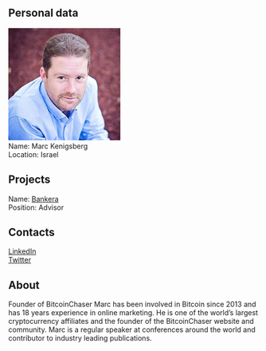 ## Personal data
![Marc Kenigsberg photo](../people/photo/marc_kenigsberg.jpg)  
Name: Marc Kenigsberg  
Location:  Israel  
## Projects 
Name: [Bankera](../projects/bankera.md)  
Position: Advisor 
## Contacts
[LinkedIn](https://www.linkedin.com/in/marckenigsberg/)    
[Twitter](https://twitter.com/marckenigsberg)  
## About
Founder of BitcoinChaser
Marc has been involved in Bitcoin since 2013 and has 18 years experience in online marketing. He is one of the world’s largest cryptocurrency affiliates and the founder of the BitcoinChaser website and community. Marc is a regular speaker at conferences around the world and contributor to industry leading publications. 